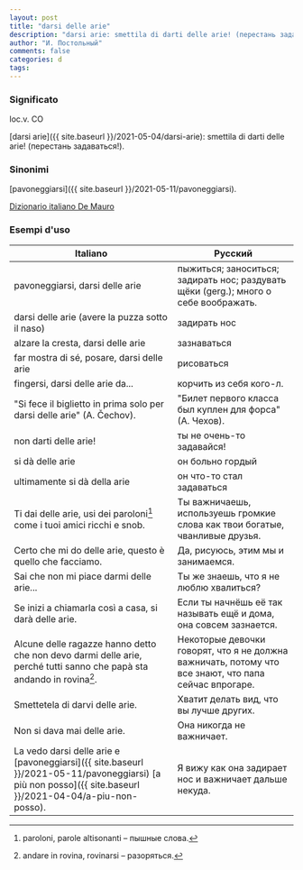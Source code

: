 ```yaml
---
layout: post
title: "darsi delle arie"
description: "darsi arie: smettila di darti delle arie! (перестань задаваться!)."
author: "И. Постольный"
comments: false
categories: d
tags:
---
```


### Significato

loc.v. CO

[darsi arie]({{ site.baseurl }}/2021-05-04/darsi-arie): smettila di darti delle arie! (перестань задаваться!).

### Sinonimi

[pavoneggiarsi]({{ site.baseurl }}/2021-05-11/pavoneggiarsi).

[Dizionario italiano De Mauro](https://dizionario.internazionale.it/parola/darsi-delle-arie)

### Esempi d'uso

| Italiano | Русский |
|----------|---------|
|pavoneggiarsi, darsi delle arie|пыжиться; заноситься; задирать нос; раздувать щёки (gerg.); много о себе воображать.|
|darsi delle arie (avere la puzza sotto il naso)|задирать нос|
|alzare la cresta, darsi delle arie|зазнаваться|
|far mostra di sé, posare, darsi delle arie|рисоваться|
|fingersi, darsi delle arie da...|корчить из себя кого-л.|
|"Si fece il biglietto in prima solo per darsi delle arie" (A. Čechov).|"Билет первого класса был куплен для форса" (А. Чехов).|
|non darti delle arie!|ты не очень-то задавайся!|
|si dà delle arie|он больно гордый|
|ultimamente si dà della arie|он что-то стал задаваться|
|Ti dai delle arie, usi dei paroloni[^1] come i tuoi amici ricchi e snob.|Ты важничаешь, используешь громкие слова как твои богатые, чванливые друзья.|
|Certo che mi do delle arie, questo è quello che facciamo.|Да, рисуюсь, этим мы и занимаемся.|
|Sai che non mi piace darmi delle arie...|Ты же знаешь, что я не люблю хвалиться?|
|Se inizi a chiamarla così a casa, si darà delle arie.|Если ты начнёшь её так называть ещё и дома, она совсем зазнается.|
|Alcune delle ragazze hanno detto che non devo darmi delle arie, perché tutti sanno che papà sta andando in rovina[^2].|Некоторые девочки говорят, что я не должна важничать, потому что все знают, что папа сейчас впрогаре.|
|Smettetela di darvi delle arie.|Хватит делать вид, что вы лучше других.|
|Non si dava mai delle arie.|Она никогда не важничает.|
|La vedo darsi delle arie e [pavoneggiarsi]({{ site.baseurl }}/2021-05-11/pavoneggiarsi) [a più non posso]({{ site.baseurl }}/2021-04-04/a-piu-non-posso).|Я вижу как она задирает нос и важничает дальше некуда.|

[^1]: paroloni, parole altisonanti – пышные слова.

[^2]: andare in rovina, rovinarsi – разоряться.